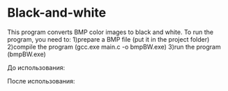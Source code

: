# Black-and-white
This program converts BMP color images to black and white.
To run the program, you need to: 
1)prepare a BMP file (put it in the project folder)
2)compile the program (gcc.exe main.c -o bmpBW.exe)
3)run the program (bmpBW.exe)

До использования:

После использования:

